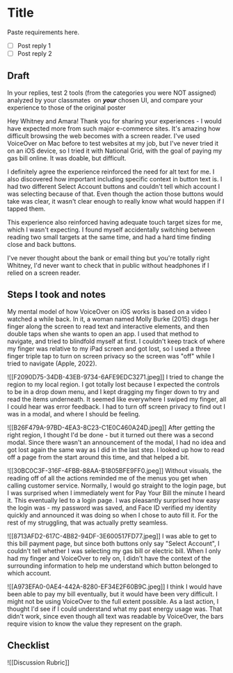 # Title
Paste requirements here.

- [ ] Post reply 1
- [ ] Post reply 2

## Draft
In your replies, test 2 tools (from the categories you were NOT assigned) analyzed by your classmates  on _**your**_ chosen UI, and compare your experience to those of the original poster

Hey Whitney and Amara! Thank you for sharing your experiences - I would have expected more from such major e-commerce sites. It's amazing how difficult browsing the web becomes with a screen reader. I've used VoiceOver on Mac before to test websites at my job, but I've never tried it on an iOS device, so I tried it with National Grid, with the goal of paying my gas bill online. It was doable, but difficult.

I definitely agree the experience reinforced the need for alt text for me. I also discovered how important including specific context in button text is. I had two different Select Account buttons and couldn't tell which account I was selecting because of that. Even though the action those buttons would take was clear, it wasn't clear enough to really know what would happen if I tapped them.

This experience also reinforced having adequate touch target sizes for me, which I wasn't expecting. I found myself accidentally switching between reading two small targets at the same time, and had a hard time finding close and back buttons.

I've never thought about the bank or email thing but you're totally right Whitney, I'd never want to check that in public without headphones if I relied on a screen reader.

## Steps I took and notes
My mental model of how VoiceOver on iOS works is based on a video I watched a while back. In it, a woman named Molly Burke (2015) drags her finger along the screen to read text and interactive elements, and then double taps when she wants to open an app. I used that method to navigate, and tried to blindfold myself at first. I couldn't keep track of where my finger was relative to my iPad screen and got lost, so I used a three finger triple tap to turn on screen privacy so the screen was "off" while I tried to navigate (Apple, 2022).

![[F2090D75-34DB-43EB-9734-6AFE9EDC3271.jpeg]]
I tried to change the region to my local region. I got totally lost because I expected the controls to be in a drop down menu, and I kept dragging my finger down to try and read the items underneath. It seemed like everywhere I swiped my finger, all I could hear was error feedback. I had to turn off screen privacy to find out I was in a modal, and where I should be feeling.

![[B26F479A-97BD-4EA3-8C23-C1E0C460A24D.jpeg]]
After getting the right region, I thought I'd be done - but it turned out there was a second modal. Since there wasn't an announcement of the modal, I had no idea and got lost again the same way as I did in the last step. I looked up how to read off a page from the start around this time, and that helped a bit.

![[30BC0C3F-316F-4FBB-88AA-B1805BFE9FF0.jpeg]]
Without visuals, the reading off of all the actions reminded me of the menus you get when calling customer service. Normally, I would go straight to the login page, but I was surprised when I immediately went for Pay Your Bill the minute I heard it. This eventually led to a login page. I was pleasantly surprised how easy the login was - my password was saved, and Face ID verified my identity quickly and announced it was doing so when I chose to auto fill it. For the rest of my struggling, that was actually pretty seamless.

![[8713AFD2-617C-4B82-94DF-3E600517FD77.jpeg]]
I was able to get to this bill payment page, but since both buttons only say "Select Account", I couldn't tell whether I was selecting my gas bill or electric bill. When I only had my finger and VoiceOver to rely on, I didn't have the context of the surrounding information to help me understand which button belonged to which account.

![[A973EFA0-0AE4-442A-8280-EF34E2F60B9C.jpeg]]
I think I would have been able to pay my bill eventually, but it would have been very difficult. I might not be using VoiceOver to the full extent possible. As a last action, I thought I'd see if I could understand what my past energy usage was. That didn't work, since even though all text was readable by VoiceOver, the bars require vision to know the value they represent on the graph.

## Checklist
![[Discussion Rubric]]